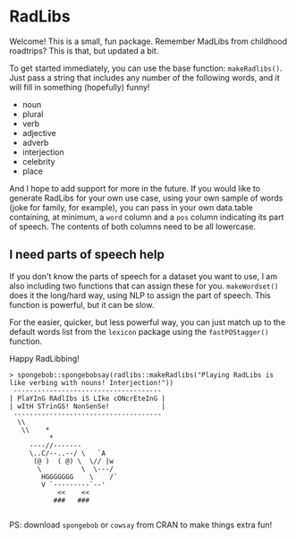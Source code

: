# RadLibs

Welcome! This is a small, fun package. Remember MadLibs from childhood roadtrips? This is that, but
updated a bit.

To get started immediately, you can use the base function: `makeRadlibs()`. Just pass a string that
includes any number of the following words, and it will fill in something (hopefully) funny!

* noun
* plural
* verb
* adjective
* adverb
* interjection
* celebrity
* place

And I hope to add support for more in the future. If you would like to generate RadLibs for your 
own use case, using your own sample of words (joke for family, for example), you can pass in your own
data.table containing, at minimum, a `word` column and a `pos` column indicating its part of speech. 
The contents of both columns need to be all lowercase.

## I need parts of speech help

If you don't know the parts of speech for a dataset you want to use, I am also including two 
functions that can assign these for you. `makeWordset()` does it the long/hard way, using NLP 
to assign the part of speech. This function is powerful, but it can be slow.

For the easier, quicker, but less powerful way, you can just match up to the default words list from the 
`lexicon` package using the `fastPOStagger()` function. 

Happy RadLibbing!

```
> spongebob::spongebobsay(radlibs::makeRadlibs("Playing RadLibs is like verbing with nouns! Interjection!"))
 ------------------------------------- 
| PlaYInG RAdlIbs iS LIke cONcrEteInG |
| wItH STrinGS! NonSenSe!             |
 ------------------------------------- 
  \\
   \\    *
          *
     ----//-------
     \..C/--..--/ \   `A
      (@ )  ( @) \  \// |w
       \          \  \---/
        HGGGGGGG    \    /`
        V `---------`--'
            <<    <<
           ###   ###
           
```
PS: download `spongebob` or `cowsay` from CRAN to make things extra fun!
